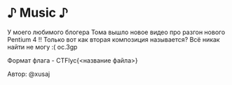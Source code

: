# ♪ Music ♪
У моего любимого блогера Тома вышло новое видео про разгон нового Pentium 4 !! Только вот как вторая композиция называется? Всё никак найти не могу :(
oc.3gp

Формат флага - CTFlyc{<название файла>}

Автор: @xusaj
